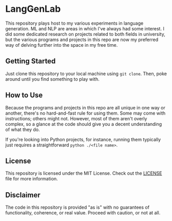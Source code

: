 # LangGenLab

This repository plays host to my various experiments in language generation. ML and NLP are areas in which I've always had some interest. I did some dedicated research on projects related to both fields in university, but the various programs and projects in this repo are now my preferred way of delving further into the space in my free time.

## Getting Started

Just clone this repository to your local machine using `git clone`. Then, poke around until you find something to play with.

## How to Use

Because the programs and projects in this repo are all unique in one way or another, there's no hard-and-fast rule for using them. Some may come with instructions; others might not. However, most of them aren't overly complex, so a glance at the code should give you a decent understanding of what they do.

If you're looking into Python projects, for instance, running them typically just requires a straightforward `python ./<file name>`.

## License

This repository is licensed under the MIT License. Check out the [LICENSE](LICENSE) file for more information.

## Disclaimer

The code in this repository is provided "as is" with no guarantees of functionality, coherence, or real value. Proceed with caution, or not at all.
